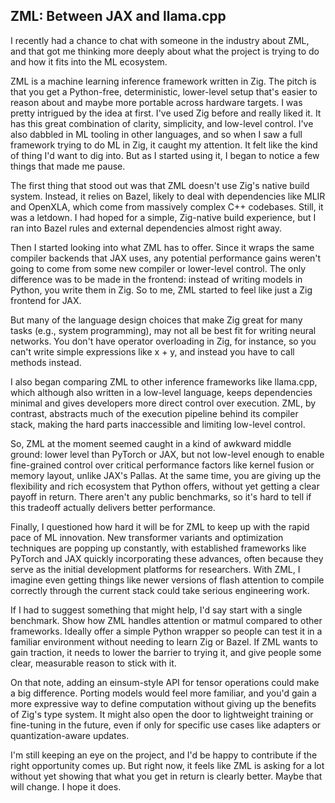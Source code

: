## ZML: Between JAX and llama.cpp

I recently had a chance to chat with someone in the industry about ZML, and that got me thinking more deeply about what the project is trying to do and how it fits into the ML ecosystem.

ZML is a machine learning inference framework written in Zig. The pitch is that you get a Python-free, deterministic, lower-level setup that's easier to reason about and maybe more portable across hardware targets. I was pretty intrigued by the idea at first. I've used Zig before and really liked it. It has this great combination of clarity, simplicity, and low-level control. I've also dabbled in ML tooling in other languages, and so when I saw a full framework trying to do ML in Zig, it caught my attention. It felt like the kind of thing I'd want to dig into. But as I started using it, I began to notice a few things that made me pause.

The first thing that stood out was that ZML doesn't use Zig's native build system. Instead, it relies on Bazel, likely to deal with dependencies like MLIR and OpenXLA, which come from massively complex C++ codebases. Still, it was a letdown. I had hoped for a simple, Zig-native build experience, but I ran into Bazel rules and external dependencies almost right away.

Then I started looking into what ZML has to offer. Since it wraps the same compiler backends that JAX uses, any potential performance gains weren't going to come from some new compiler or lower-level control. The only difference was to be made in the frontend: instead of writing models in Python, you write them in Zig. So to me, ZML started to feel like just a Zig frontend for JAX.

But many of the language design choices that make Zig great for many tasks (e.g., system programming), may not all be best fit for writing neural networks. You don't have operator overloading in Zig, for instance, so you can't write simple expressions like x + y, and instead you have to call methods instead.

I also began comparing ZML to other inference frameworks like llama.cpp, which although also written in a low-level language, keeps dependencies minimal and gives developers more direct control over execution. ZML, by contrast, abstracts much of the execution pipeline behind its compiler stack, making the hard parts inaccessible and limiting low-level control.

So, ZML at the moment seemed caught in a kind of awkward middle ground: lower level than PyTorch or JAX, but not low-level enough to enable fine-grained control over critical performance factors like kernel fusion or memory layout, unlike JAX's Pallas. At the same time, you are giving up the flexibility and rich ecosystem that Python offers, without yet getting a clear payoff in return. There aren't any public benchmarks, so it's hard to tell if this tradeoff actually delivers better performance.

Finally, I questioned how hard it will be for ZML to keep up with the rapid pace of ML innovation. New transformer variants and optimization techniques are popping up constantly, with established frameworks like PyTorch and JAX quickly incorporating these advances, often because they serve as the initial development platforms for researchers. With ZML, I imagine even getting things like newer versions of flash attention to compile correctly through the current stack could take serious engineering work.

If I had to suggest something that might help, I'd say start with a single benchmark. Show how ZML handles attention or matmul compared to other frameworks. Ideally offer a simple Python wrapper so people can test it in a familiar environment without needing to learn Zig or Bazel. If ZML wants to gain traction, it needs to lower the barrier to trying it, and give people some clear, measurable reason to stick with it.

On that note, adding an einsum-style API for tensor operations could make a big difference. Porting models would feel more familiar, and you'd gain a more expressive way to define computation without giving up the benefits of Zig's type system. It might also open the door to lightweight training or fine-tuning in the future, even if only for specific use cases like adapters or quantization-aware updates.

I'm still keeping an eye on the project, and I'd be happy to contribute if the right opportunity comes up. But right now, it feels like ZML is asking for a lot without yet showing that what you get in return is clearly better. Maybe that will change. I hope it does.

